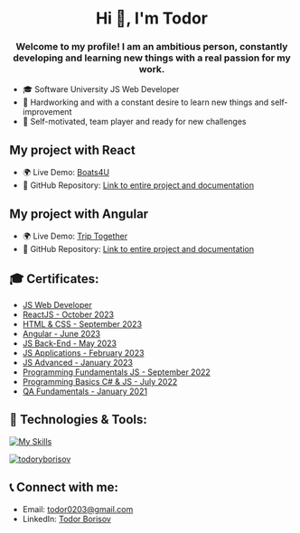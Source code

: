 <h1 align="center">Hi 👋, I'm Todor</h1>
<h3 align="center">Welcome to my profile! I am an ambitious person, constantly developing and learning new things with a real passion for my work.</h3>

- 🎓 Software University JS Web Developer
- 💪 Hardworking and with a constant desire to learn new things and self-improvement
- 🎯 Self-motivated, team player and ready for new challenges

## My project with React
- 🌍 Live Demo: [Boats4U](https://boats4u.vercel.app/)
- 📂 GitHub Repository: [Link to entire project and documentation](https://github.com/TodorYBorisov/Boats4U-App-React)
  
## My project with Angular
- 🌍 Live Demo: [Trip Together](https://triptogether1.netlify.app/home)
- 📂 GitHub Repository: [Link to entire project and documentation](https://github.com/TodorYBorisov/Angular-Trip-Together)

## 🎓 Certificates:
- [JS Web Developer](https://softuni.bg/Certificates/Details/199365/3a6d5cf9)
- [ReactJS - October 2023](https://softuni.bg/Certificates/Details/197795/af10e31d)
- [HTML & CSS - September 2023](https://softuni.bg/Certificates/Details/190729/7136715a)
- [Angular - June 2023](https://softuni.bg/certificates/details/182945/d0f3014d)
- [JS Back-End - May 2023](https://softuni.bg/certificates/details/175188/3368fea8)
- [JS Applications - February 2023](https://softuni.bg/certificates/details/167735/00c3f534)
- [JS Advanced - January 2023](https://softuni.bg/certificates/details/160045/e557ceb2)
- [Programming Fundamentals JS - September 2022](https://softuni.bg/certificates/details/149639/a758af5a)
- [Programming Basics C# & JS - July 2022](https://softuni.bg/certificates/details/140057/5b6b7d82)
- [QA Fundamentals - January 2021](https://softuni.bg/certificates/details/101274/0c124046)

## 🔧 Technologies & Tools:
[![My Skills](https://skillicons.dev/icons?i=js,cs,nodejs,mongodb,firebase,express,github,postman,selenium,angular,ts,html,css,react)](https://skillicons.dev)

<p align="left"> <a href="https://github.com/ryo-ma/github-profile-trophy"><img src="https://github-profile-trophy.vercel.app/?username=todoryborisov" alt="todoryborisov" /></a> </p>

## 📞 Connect with me:
- Email: todor0203@gmail.com
- LinkedIn: [Todor Borisov](https://www.linkedin.com/in/todor-borisov-92378131)

